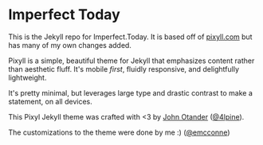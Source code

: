 # Imperfect Today

This is the Jekyll repo for Imperfect.Today.  It is based off of [pixyll.com](http://www.pixyll.com) but has many of my own changes added.

Pixyll is a simple, beautiful theme for Jekyll that emphasizes content rather than aesthetic fluff. It's mobile _first_, fluidly responsive, and delightfully lightweight.

It's pretty minimal, but leverages large type and drastic contrast to make a statement, on all devices.

This Pixyl Jekyll theme was crafted with <3 by [John Otander](http://johnotander.com)
([@4lpine](https://twitter.com/4lpine)).

The customizations to the theme were done by me :) ([@emcconne](https://twitter.com/emcconne))

